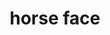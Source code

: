 ---
layout: animals&nature
title: horse face
emoji: horse_face
permalink: 🐴.html
image: assets/img/3moji/horse_face.png
---